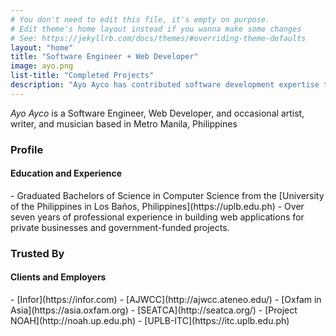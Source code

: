 ```yaml
---
# You don't need to edit this file, it's empty on purpose.
# Edit theme's home layout instead if you wanna make some changes
# See: https://jekyllrb.com/docs/themes/#overriding-theme-defaults
layout: "home"
title: "Software Engineer + Web Developer"
image: ayo.png
list-title: "Completed Projects"
description: "Ayo Ayco has contributed software development expertise to UPLB, DOST, Infor, and various government-funded projects such as University of the Philippines’ National Operational Assessment of Hazards and Ateneo’s Cloud-Based Intelligent Total Analysis System."
---
```


<div id="main-jumbotron">
    <p id="profile"><em>Ayo Ayco</em> is a Software Engineer, Web Developer, and occasional artist, writer, and musician based in Metro Manila, Philippines</p>
</div>

<h3 class="section-title">Profile</h3>
<h4 class="section-subtitle">Education and Experience</h4>
- Graduated Bachelors of Science in Computer Science from the [University of the Philippines in Los Ba&ntilde;os, Philippines](https://uplb.edu.ph)
- Over seven years of professional experience in building web applications for private businesses and government-funded projects.

<h3 class="section-title">Trusted By</h3>
<h4 class="section-subtitle">Clients and Employers</h4>
- [Infor](https://infor.com)
- [AJWCC](http://ajwcc.ateneo.edu/)
- [Oxfam in Asia](https://asia.oxfam.org)
- [SEATCA](http://seatca.org/)
- [Project NOAH](http://noah.up.edu.ph)
- [UPLB-ITC](https://itc.uplb.edu.ph)

